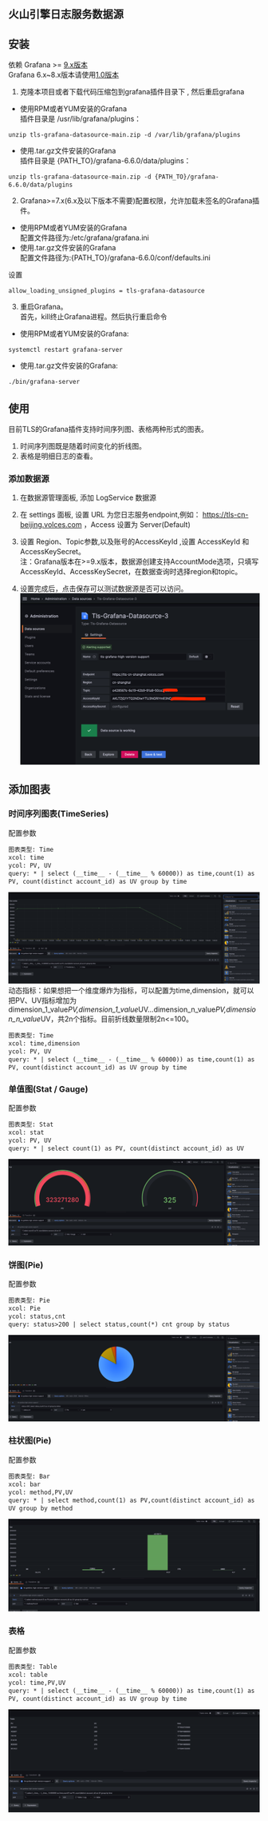 ## 火山引擎日志服务数据源
## 安装

依赖 Grafana >= [9.x版本](https://codeload.github.com/volcengine/tls-grafana-datasource/zip/refs/heads/main) </br> 
Grafana 6.x~8.x版本请使用[1.0版本](https://codeload.github.com/volcengine/tls-grafana-datasource/zip/refs/tags/v1.2)
1. 克隆本项目或者下载代码压缩包到grafana插件目录下 , 然后重启grafana

* 使用RPM或者YUM安装的Grafana  
插件目录是 /usr/lib/grafana/plugins：
```
unzip tls-grafana-datasource-main.zip -d /var/lib/grafana/plugins
```
* 使用.tar.gz文件安装的Grafana  
插件目录是 {PATH_TO}/grafana-6.6.0/data/plugins：
```
unzip tls-grafana-datasource-main.zip -d {PATH_TO}/grafana-6.6.0/data/plugins
```
2. Grafana>=7.x(6.x及以下版本不需要)配置权限，允许加载未签名的Grafana插件。
* 使用RPM或者YUM安装的Grafana  
配置文件路径为:/etc/grafana/grafana.ini
* 使用.tar.gz文件安装的Grafana  
配置文件路径为:{PATH_TO}/grafana-6.6.0/conf/defaults.ini

设置
```
allow_loading_unsigned_plugins = tls-grafana-datasource
```
3. 重启Grafana。  
首先，kill终止Grafana进程。然后执行重启命令
* 使用RPM或者YUM安装的Grafana:
```
systemctl restart grafana-server
```
* 使用.tar.gz文件安装的Grafana:
```
./bin/grafana-server
```
## 使用
目前TLS的Grafana插件支持时间序列图、表格两种形式的图表。
1. 时间序列图既是随着时间变化的折线图。
2. 表格是明细日志的查看。
### 添加数据源

1. 在数据源管理面板, 添加 LogService 数据源

2. 在 settings 面板, 设置 URL 为您日志服务endpoint,例如： https://tls-cn-beijing.volces.com
，Access 设置为 Server(Default)

3. 设置 Region、Topic参数,以及账号的AccessKeyId
,设置 AccessKeyId 和 AccessKeySecret。<br>
注：Grafana版本在>=9.x版本，数据源创建支持AccountMode选项，只填写AccessKeyId、AccessKeySecret，在数据查询时选择region和topic。

4. 设置完成后，点击保存可以测试数据源是否可以访问。
![配置数据源](./src/img/config_datasource.png)

## 添加图表
### 时间序列图表(TimeSeries)
配置参数
```
图表类型: Time
xcol: time
ycol: PV, UV
query: * | select (__time__ - (__time__ % 60000)) as time,count(1) as PV, count(distinct account_id) as UV group by time
```
![stat图](./src/img/time.png)
动态指标：如果想把一个维度爆炸为指标，可以配置为time,dimension，就可以把PV、UV指标增加为dimension_1_value*PV,dimension_1_value*UV...dimension_n_value*PV,dimension_n_value*UV，共2n个指标。目前折线数量限制2n<=100。
```
图表类型: Time
xcol: time,dimension
ycol: PV, UV
query: * | select (__time__ - (__time__ % 60000)) as time,count(1) as PV, count(distinct account_id) as UV group by time
```
### 单值图(Stat / Gauge)
配置参数
```
图表类型: Stat
xcol: stat
ycol: PV, UV
query: * | select count(1) as PV, count(distinct account_id) as UV
```
![stat图](./src/img/stat.png)

### 饼图(Pie)
配置参数
```
图表类型: Pie
xcol: Pie
ycol: status,cnt
query: status>200 | select status,count(*) cnt group by status
```
![stat图](./src/img/pie.png)

### 柱状图(Pie)
配置参数
```
图表类型: Bar
xcol: bar
ycol: method,PV,UV
query: * | select method,count(1) as PV,count(distinct account_id) as UV group by method
```
![柱状图](./src/img/bar.png)
### 表格
配置参数
```
图表类型: Table
xcol: table
ycol: time,PV,UV
query: * | select (__time__ - (__time__ % 60000)) as time,count(1) as PV, count(distinct account_id) as UV group by time
```
![表格](./src/img/table.png)
